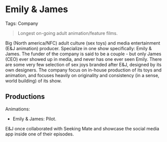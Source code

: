 # Emily & James

Tags: Company

> Longest on-going adult animation/feature films.

Big (North america/NFC) adult culture (sex toys) and media entertainment (E&J animation) producer. Specialize in one show specifically: Emily & James. The funder of the company is said to be a couple - but only James (CEO) ever showed up in media, and never has one ever seen Emily. There are some very few selection of sex joys branded after E&J, designed by its own designers. The company focus on in-house production of its toys and animation, and focuses heavily on originality and consistency (in a sense, world building) of its show.

## Productions

Animations:

* Emily & James: Pilot.

E&J once collaborated with Seeking Mate and showcase the social media app inside one of their episodes.
